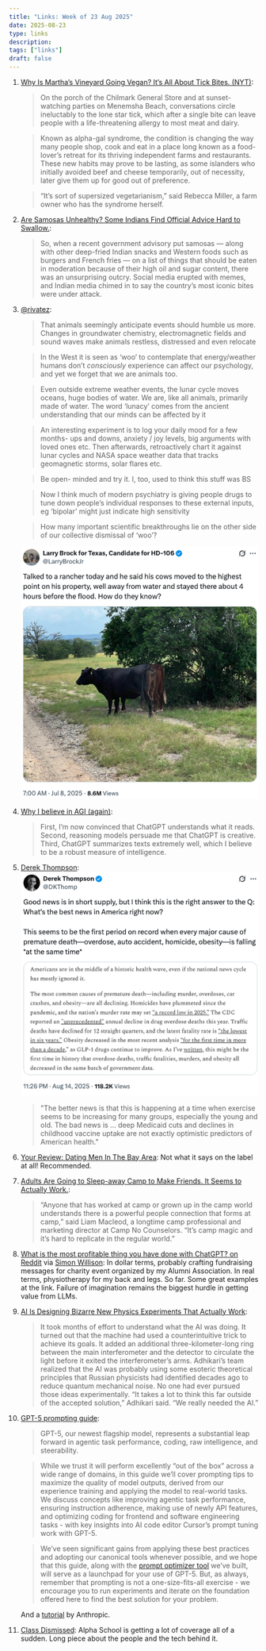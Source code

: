 ```yaml
---
title: "Links: Week of 23 Aug 2025"
date: 2025-08-23
type: links
description: 
tags: ["links"]
draft: false
---
```


1. [Why Is Martha’s Vineyard Going Vegan? It’s All About Tick Bites. (NYT)](https://www.nytimes.com/2025/08/12/dining/marthas-vineyard-alpha-gal-tick-bites.html?smid=nytcore-ios-share): 
    > On the porch of the Chilmark General Store and at sunset-watching parties on Menemsha Beach, conversations circle ineluctably to the lone star tick, which after a single bite can leave people with a life-threatening allergy to most meat and dairy.

    > Known as alpha-gal syndrome, the condition is changing the way many people shop, cook and eat in a place long known as a food-lover’s retreat for its thriving independent farms and restaurants. These new habits may prove to be lasting, as some islanders who initially avoided beef and cheese temporarily, out of necessity, later give them up for good out of preference.

    > “It’s sort of supersized vegetarianism,” said Rebecca Miller, a farm owner who has the syndrome herself.

2. [Are Samosas Unhealthy? Some Indians Find Official Advice Hard to Swallow.](https://www.nytimes.com/2025/08/12/world/asia/india-samosas-unhealthy.html?smid=nytcore-ios-share): 
   > So, when a recent government advisory put samosas — along with other deep-fried Indian snacks and Western foods such as burgers and French fries — on a list of things that should be eaten in moderation because of their high oil and sugar content, there was an unsurprising outcry. Social media erupted with memes, and Indian media chimed in to say the country’s most iconic bites were under attack.

3.  [@rivatez](https://x.com/rivatez/status/1942963545940922605):
    > That animals seemingly anticipate events should humble us more. Changes in groundwater chemistry, electromagnetic fields and sound waves make animals restless, distressed and even relocate

    > In the West it is seen as ‘woo’ to contemplate that energy/weather humans don’t *consciously* experience can affect our psychology, and yet we forget that we are animals too.  

    > Even outside extreme weather events, the lunar cycle moves oceans, huge bodies of water. We are, like all animals, primarily made of water. The word ‘lunacy’ comes from the ancient understanding that our minds can be affected by it 

    > An interesting experiment is to log your daily mood for a few months- ups and downs, anxiety / joy levels, big arguments with loved ones etc. Then afterwards, retroactively chart it against lunar cycles and NASA space weather data that tracks geomagnetic storms, solar flares etc. 

    > Be open- minded and try it. I, too, used to think this stuff was BS 

    > Now I think much of modern psychiatry is giving people drugs to tune down people’s individual responses to these external inputs, eg ‘bipolar’ might just indicate high sensitivity 

    > How many important scientific breakthroughs lie on the other side of our collective dismissal of ‘woo’?

    [![cows](/posts/2025/Aug/23-Aug-2025-Link-3.png)](https://x.com/LarryBrockJr/status/1942357971565944877)

4. [Why I believe in AGI (again)](https://guzey.com/why-i-believe-in-agi-again/): 
    > First, I’m now convinced that ChatGPT understands what it reads. Second, reasoning models persuade me that ChatGPT is creative. Third, ChatGPT summarizes texts extremely well, which I believe to be a robust measure of intelligence.

5. [Derek Thompson](https://x.com/DKThomp/status/1956014687885074507): 
    ![Good News](/posts/2025/Aug/23-Aug-2025-Link-5.png)


    > "The better news is that this is happening at a time when exercise seems to be increasing for many groups, especially the young and old. The bad news is ... deep Medicaid cuts and declines in childhood vaccine uptake are not exactly optimistic predictors of American health."

6. [Your Review: Dating Men In The Bay Area](https://www.astralcodexten.com/p/your-review-dating-men-in-the-bay?): Not what it says on the label at all! Recommended.

7. [Adults Are Going to Sleep-away Camp to Make Friends. It Seems to Actually Work.](https://www.wsj.com/style/adult-sleepaway-camp-social-getaway-98e47886): 
    > “Anyone that has worked at camp or grown up in the camp world understands there is a powerful people connection that forms at camp,” said Liam Macleod, a longtime camp professional and marketing director at Camp No Counselors. “It’s camp magic and it’s hard to replicate in the regular world.” 

8. [What is the most profitable thing you have done with ChatGPT? on Reddit](https://www.reddit.com/r/ChatGPTPro/comments/1mt5igj/what_is_the_most_profitable_thing_you_have_done/) via [Simon Willison](https://simonwillison.net/2025/Aug/19/rchatgptpro/#atom-everything): In dollar terms, probably crafting fundraising messages for charity event organized by my Alumni Association. In real terms, physiotherapy for my back and legs. So far. Some great examples at the link. Failure of imagination remains the biggest hurdle in getting value from LLMs. 

9. [AI Is Designing Bizarre New Physics Experiments That Actually Work](https://www.wired.com/story/ai-comes-up-with-bizarre-physics-experiments-but-they-work/): 
    > It took months of effort to understand what the AI was doing. It turned out that the machine had used a counterintuitive trick to achieve its goals. It added an additional three-kilometer-long ring between the main interferometer and the detector to circulate the light before it exited the interferometer’s arms. Adhikari’s team realized that the AI was probably using some esoteric theoretical principles that Russian physicists had identified decades ago to reduce quantum mechanical noise. No one had ever pursued those ideas experimentally. “It takes a lot to think this far outside of the accepted solution,” Adhikari said. “We really needed the AI.”

10. [GPT-5 prompting guide](https://cookbook.openai.com/examples/gpt-5/gpt-5_prompting_guide): 
    > GPT-5, our newest flagship model, represents a substantial leap forward in agentic task performance, coding, raw intelligence, and steerability.

    > While we trust it will perform excellently “out of the box” across a wide range of domains, in this guide we’ll cover prompting tips to maximize the quality of model outputs, derived from our experience training and applying the model to real-world tasks. We discuss concepts like improving agentic task performance, ensuring instruction adherence, making use of newly API features, and optimizing coding for frontend and software engineering tasks - with key insights into AI code editor Cursor’s prompt tuning work with GPT-5.

    > We’ve seen significant gains from applying these best practices and adopting our canonical tools whenever possible, and we hope that this guide, along with the [prompt optimizer tool](https://platform.openai.com/chat/edit?optimize=true) we’ve built, will serve as a launchpad for your use of GPT-5. But, as always, remember that prompting is not a one-size-fits-all exercise - we encourage you to run experiments and iterate on the foundation offered here to find the best solution for your problem.

    And a [tutorial](https://github.com/anthropics/prompt-eng-interactive-tutorial) by  Anthropic. 

11. [Class Dismissed](https://joincolossus.com/article/joe-liemandt-class-dismissed/): Alpha School is getting a lot of coverage all of a sudden. Long piece about the people and the tech behind it. 